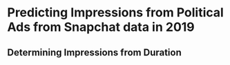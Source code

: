 # Predicting Impressions from Political Ads from Snapchat data in 2019
## Determining Impressions from Duration
